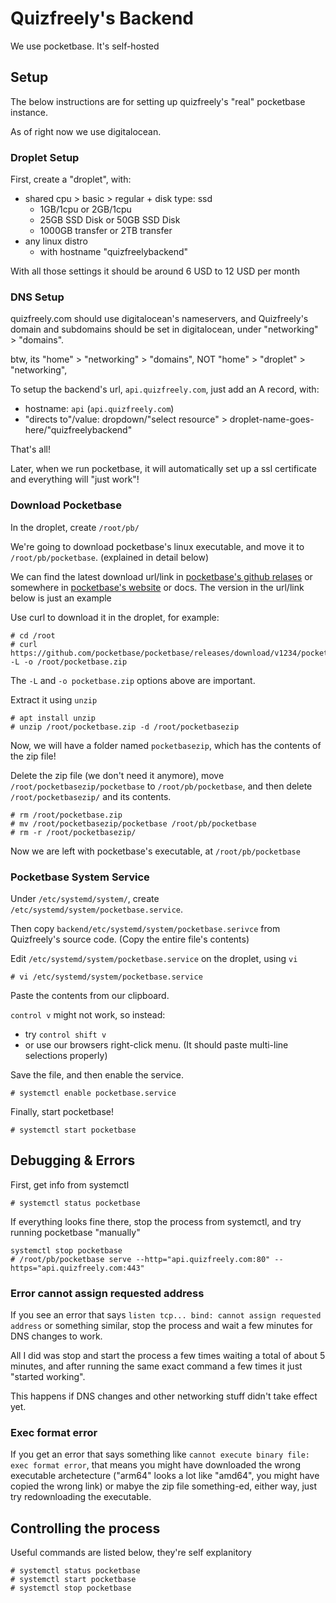 # Quizfreely's Backend

We use pocketbase. It's self-hosted

## Setup

The below instructions are for setting up quizfreely's "real" pocketbase instance.

As of right now we use digitalocean.

### Droplet Setup

First, create a "droplet", with:
- shared cpu > basic > regular + disk type: ssd
  - 1GB/1cpu or 2GB/1cpu
  - 25GB SSD Disk or 50GB SSD Disk
  - 1000GB transfer or 2TB transfer
- any linux distro
  - with hostname "quizfreelybackend"

With all those settings it should be around 6 USD to 12 USD per month

### DNS Setup

quizfreely.com should use digitalocean's nameservers, and Quizfreely's domain and subdomains should be set in digitalocean, under "networking" > "domains".

btw, its "home" > "networking" > "domains", NOT "home" > "droplet" > "networking",

To setup the backend's url, `api.quizfreely.com`, just add an A record, with:
- hostname: `api` (`api.quizfreely.com`)
- "directs to"/value: dropdown/"select resource" > droplet-name-goes-here/"quizfreelybackend"

That's all!

Later, when we run pocketbase, it will automatically set up a ssl certificate and everything will "just work"!

### Download Pocketbase

In the droplet, create `/root/pb/`

We're going to download pocketbase's linux executable, and move it to `/root/pb/pocketbase`. (explained in detail below)

We can find the latest download url/link in [pocketbase's github relases](https://github.com/pocketbase/pocketbase/releases) or somewhere in [pocketbase's website](https://pocketbase.io) or docs. The version in the url/link below is just an example

Use curl to download it in the droplet, for example:
```
# cd /root
# curl https://github.com/pocketbase/pocketbase/releases/download/v1234/pocketbase_1234_linux_amd64.zip -L -o /root/pocketbase.zip
```

The `-L` and `-o pocketbase.zip` options above are important.

Extract it using `unzip`
```
# apt install unzip
# unzip /root/pocketbase.zip -d /root/pocketbasezip
```

Now, we will have a folder named `pocketbasezip`, which has the contents of the zip file!

Delete the zip file (we don't need it anymore), move `/root/pocketbasezip/pocketbase` to `/root/pb/pocketbase`, and then delete `/root/pocketbasezip/` and its contents.
```
# rm /root/pocketbase.zip
# mv /root/pocketbasezip/pocketbase /root/pb/pocketbase
# rm -r /root/pocketbasezip/
```

Now we are left with pocketbase's executable, at `/root/pb/pocketbase`

### Pocketbase System Service

Under `/etc/systemd/system/`, create `/etc/systemd/system/pocketbase.service`.

Then copy `backend/etc/systemd/system/pocketbase.serivce` from Quizfreely's source code. (Copy the entire file's contents)

Edit `/etc/systemd/system/pocketbase.service` on the droplet, using `vi`
```
# vi /etc/systemd/system/pocketbase.service
```

Paste the contents from our clipboard.

`control v` might not work, so instead:
  - try `control shift v`
  - or use our browsers right-click menu. (It should paste multi-line selections properly)

Save the file, and then enable the service.
```
# systemctl enable pocketbase.service
```

Finally, start pocketbase!
```
# systemctl start pocketbase
```

## Debugging & Errors

First, get info from systemctl
```
# systemctl status pocketbase
```

If everything looks fine there, stop the process from systemctl, and try running pocketbase "manually"
```
systemctl stop pocketbase
# /root/pb/pocketbase serve --http="api.quizfreely.com:80" --https="api.quizfreely.com:443"
```

### Error cannot assign requested address

If you see an error that says `listen tcp... bind: cannot assign requested address` or something similar, stop the process and wait a few minutes for DNS changes to work.

All I did was stop and start the process a few times waiting a total of about 5 minutes, and after running the same exact command a few times it just "started working".

This happens if DNS changes and other networking stuff didn't take effect yet.

### Exec format error

If you get an error that says something like `cannot execute binary file: exec format error`, that means you might have downloaded the wrong executable archetecture ("arm64" looks a lot like "amd64", you might have copied the wrong link) or mabye the zip file something-ed, either way, just try redownloading the executable.

## Controlling the process

Useful commands are listed below, they're self explanitory

```
# systemctl status pocketbase
# systemctl start pocketbase
# systemctl stop pocketbase
```
